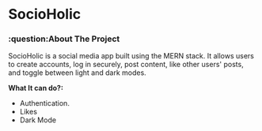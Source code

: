 
<br />
<p align="center">

  <h1>SocioHolic </h1>
<!-- ABOUT THE PROJECT -->
<h3>:question:About The Project</h3>

SocioHolic is a social media app built using the MERN stack. It allows users to create accounts, 
log in securely, post content, like other users' posts, and toggle between light and dark modes.

**What It can do?:**
* Authentication.
* Likes
* Dark Mode

</p>


